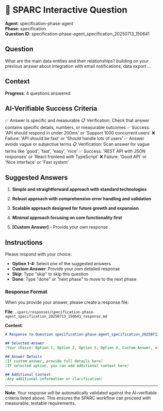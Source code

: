 # 🤖 SPARC Interactive Question

**Agent**: specification-phase-agent  
**Phase**: specification  
**Question ID**: specification-phase-agent_specification_20250713_150641

## Question
What are the main data entities and their relationships? building on your previous answer about Integration with email notifications, data export ...

## Context
**Progress**: 4 questions answered

## AI-Verifiable Success Criteria
✅ Answer is specific and measurable
   📋 Verification: Check that answer contains specific details, numbers, or measurable outcomes
   ✅ Success: 'API should respond in under 200ms' or 'Support 1000 concurrent users'
   ❌ Failure: 'API should be fast' or 'Should handle lots of users'
✅ Answer avoids vague or subjective terms
   📋 Verification: Scan answer for vague terms like 'good', 'fast', 'easy', 'nice'
   ✅ Success: 'REST API with JSON responses' or 'React frontend with TypeScript'
   ❌ Failure: 'Good API' or 'Nice interface' or 'Fast system'

## Suggested Answers
1. **Simple and straightforward approach with standard technologies**
2. **Robust approach with comprehensive error handling and validation**
3. **Scalable approach designed for future growth and expansion**
4. **Minimal approach focusing on core functionality first**

5. **[Custom Answer]** - Provide your own response

## Instructions
Please respond with your choice:

- **Option 1-4**: Select one of the suggested answers
- **Custom Answer**: Provide your own detailed response
- **Skip**: Type "skip" to skip this question
- **Done**: Type "done" or "next phase" to move to the next phase

### Response Format
When you provide your answer, please create a response file:

**File**: `.sparc/responses/specification-phase-agent_specification_20250713_150641_response.md`

**Content**:
```markdown
# Response to Question specification-phase-agent_specification_20250713_150641

## Selected Answer
[Your choice: Option 1, Option 2, Option 3, Option 4, Custom Answer, or Skip]

## Answer Details
[If custom answer, provide full details here]
[If selected option, you can add additional context here]

## Additional Context
[Any additional information or clarification]
```



---

**Note**: Your response will be automatically validated against the AI-verifiable criteria listed above. This ensures the SPARC workflow can proceed with measurable, testable requirements.
